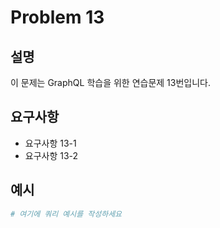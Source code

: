 # Problem 13

## 설명
이 문제는 GraphQL 학습을 위한 연습문제 13번입니다.

## 요구사항
- 요구사항 13-1
- 요구사항 13-2

## 예시
```graphql
# 여기에 쿼리 예시를 작성하세요
```
